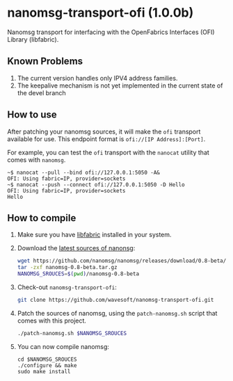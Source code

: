 # nanomsg-transport-ofi (1.0.0b)

Nanomsg transport for interfacing with the OpenFabrics Interfaces (OFI) Library (libfabric).

## Known Problems

 1. The current version handles only IPV4 address families.
 2. The keepalive mechanism is not yet implemented in the current state of the devel branch

## How to use

After patching your nanomsg sources, it will make the `ofi` transport available for use. This endpoint format is `ofi://[IP Address]:[Port]`.

For example, you can test the `ofi` transport with the `nanocat` utility that comes with `nanomsg`.

```
~$ nanocat --pull --bind ofi://127.0.0.1:5050 -A&
OFI: Using fabric=IP, provider=sockets
~$ nanocat --push --connect ofi://127.0.0.1:5050 -D Hello
OFI: Using fabric=IP, provider=sockets
Hello
```

## How to compile

 1. Make sure you have [libfabric](http://ofiwg.github.io/libfabric/) installed in your system.
 2. Download the [latest sources of nanonsg](https://github.com/nanomsg/nanomsg/releases):

    ```sh
    wget https://github.com/nanomsg/nanomsg/releases/download/0.8-beta/nanomsg-0.8-beta.tar.gz
    tar -zxf nanomsg-0.8-beta.tar.gz
    NANOMSG_SROUCES=$(pwd)/nanomsg-0.8-beta
    ``` 
 3. Check-out `nanomsg-transport-ofi`:

    ```sh
    git clone https://github.com/wavesoft/nanomsg-transport-ofi.git
    ```
 4. Patch the sources of nanomsg, using the `patch-nanomsg.sh` script that comes with this project.

    ```sh
    ./patch-nanomsg.sh $NANOMSG_SROUCES
    ```
 5. You can now compile nanomsg:

    ```
    cd $NANOMSG_SROUCES
    ./configure && make
    sudo make install
    ```
